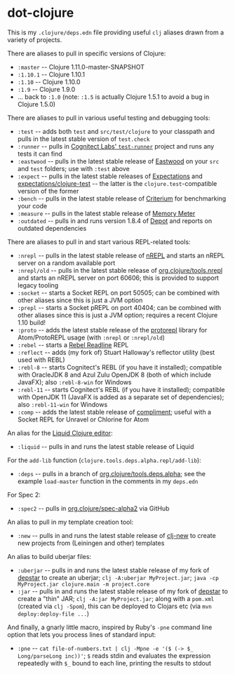 # dot-clojure

This is my `.clojure/deps.edn` file providing useful `clj` aliases drawn from a variety of projects.

There are aliases to pull in specific versions of Clojure:
* `:master` -- Clojure 1.11.0-master-SNAPSHOT
* `:1.10.1` -- Clojure 1.10.1
* `:1.10` -- Clojure 1.10.0
* `:1.9` -- Clojure 1.9.0
* ... back to `:1.0` (note: `:1.5` is actually Clojure 1.5.1 to avoid a bug in Clojure 1.5.0)

There are aliases to pull in various useful testing and debugging tools:
* `:test` -- adds both `test` and `src/test/clojure` to your classpath and pulls in the latest stable version of `test.check`
* `:runner` -- pulls in [Cognitect Labs' `test-runner`](https://github.com/cognitect-labs/test-runner) project and runs any tests it can find
* `:eastwood` -- pulls in the latest stable release of [Eastwood](https://github.com/jonase/eastwood) on your `src` and `test` folders; use with `:test` above
* `:expect` -- pulls in the latest stable releases of [Expectations](https://github.com/clojure-expectations/expectations) and [expectations/clojure-test](https://github.com/clojure-expectations/clojure-test) -- the latter is the `clojure.test`-compatible version of the former
* `:bench` -- pulls in the latest stable release of [Criterium](https://github.com/hugoduncan/criterium/) for benchmarking your code
* `:measure` -- pulls in the latest stable release of [Memory Meter](https://github.com/clojure-goes-fast/clj-memory-meter)
* `:outdated` -- pulls in and runs version 1.8.4 of [Depot](https://github.com/Olical/depot) and reports on outdated dependencies

There are aliases to pull in and start various REPL-related tools:
* `:nrepl` -- pulls in the latest stable release of [nREPL](https://github.com/nrepl/nREPL) and starts an nREPL server on a random available port
* `:nrepl/old` -- pulls in the latest stable release of [org.clojure/tools.nrepl](https://github.com/clojure/tools.nrepl) and starts an nREPL server on port 60606; this is provided to support legacy tooling
* `:socket` -- starts a Socket REPL on port 50505; can be combined with other aliases since this is just a JVM option
* `:prepl` -- starts a Socket pREPL on port 40404; can be combined with other aliases since this is just a JVM option; requires a recent Clojure 1.10 build!
* `:proto` -- adds the latest stable release of the [protorepl](https://atom.io/packages/proto-repl) library for Atom/ProtoREPL usage (with `:nrepl` or `:nrepl/old`)
* `:rebel` -- starts a [Rebel Readline](https://github.com/bhauman/rebel-readline) REPL
* `:reflect` -- adds (my fork of) Stuart Halloway's reflector utility (best used with REBL)
* `:rebl-8` -- starts Cognitect's REBL (if you have it installed); compatible with OracleJDK 8 and Azul Zulu OpenJDK 8 (both of which include JavaFX); also `:rebl-8-win` for Windows
* `:rebl-11` -- starts Cognitect's REBL (if you have it installed); compatible with OpenJDK 11 (JavaFX is added as a separate set of dependencies); also `:rebl-11-win` for Windows
* `:comp` -- adds the latest stable release of [compliment](https://github.com/bbatsov/compliment); useful with a Socket REPL for Unravel or Chlorine for Atom

An alias for the [Liquid Clojure editor](https://github.com/mogenslund/liquid):
* `:liquid` -- pulls in and runs the latest stable release of Liquid

For the `add-lib` function (`clojure.tools.deps.alpha.repl/add-lib`):
* `:deps` -- pulls in a branch of [org.clojure/tools.deps.alpha](https://github.com/clojure/tools.deps.alpha); see the example `load-master` function in the comments in my `deps.edn`

For Spec 2:
* `:spec2` -- pulls in [org.clojure/spec-alpha2](https://github.com/clojure/spec-alpha2) via GitHub

An alias to pull in my template creation tool:
* `:new` -- pulls in and runs the latest stable release of [clj-new](https://github.com/seancorfield/clj-new) to create new projects from (Leiningen and other) templates

An alias to build uberjar files:
* `:uberjar` -- pulls in and runs the latest stable release of my fork of [depstar](https://github.com/seancorfield/depstar) to create an uberjar; `clj -A:uberjar MyProject.jar`; `java -cp MyProject.jar clojure.main -m project.core`
* `:jar` -- pulls in and runs the latest stable release of my fork of [depstar](https://github.com/seancorfield/depstar) to create a "thin" JAR; `clj -A:jar MyProject.jar`; along with a `pom.xml` (created via `clj -Spom`), this can be deployed to Clojars etc (via `mvn deploy:deploy-file ...`)

And finally, a gnarly little macro, inspired by Ruby's `-pne` command line option
that lets you process lines of standard input:
* `:pne` -- `cat file-of-numbers.txt | clj -Mpne -e '($ (-> $_ Long/parseLong inc))'`; `$` reads stdin and evaluates the expression repeatedly with `$_` bound to each line, printing the results to stdout

